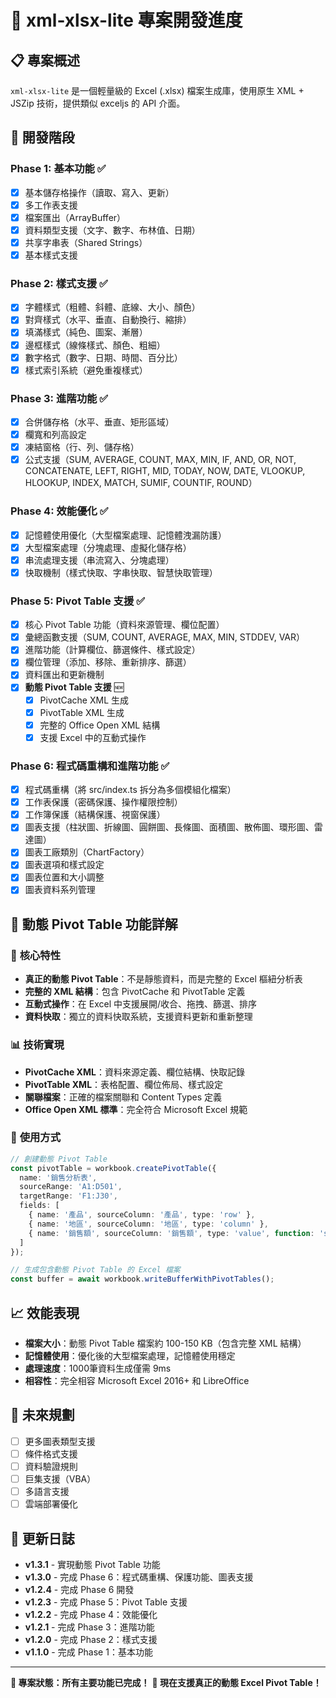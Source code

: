 # 🚀 **xml-xlsx-lite 專案開發進度**

## 📋 **專案概述**
`xml-xlsx-lite` 是一個輕量級的 Excel (.xlsx) 檔案生成庫，使用原生 XML + JSZip 技術，提供類似 exceljs 的 API 介面。

## 🎯 **開發階段**

### Phase 1: 基本功能 ✅
- [x] 基本儲存格操作（讀取、寫入、更新）
- [x] 多工作表支援
- [x] 檔案匯出（ArrayBuffer）
- [x] 資料類型支援（文字、數字、布林值、日期）
- [x] 共享字串表（Shared Strings）
- [x] 基本樣式支援

### Phase 2: 樣式支援 ✅
- [x] 字體樣式（粗體、斜體、底線、大小、顏色）
- [x] 對齊樣式（水平、垂直、自動換行、縮排）
- [x] 填滿樣式（純色、圖案、漸層）
- [x] 邊框樣式（線條樣式、顏色、粗細）
- [x] 數字格式（數字、日期、時間、百分比）
- [x] 樣式索引系統（避免重複樣式）

### Phase 3: 進階功能 ✅
- [x] 合併儲存格（水平、垂直、矩形區域）
- [x] 欄寬和列高設定
- [x] 凍結窗格（行、列、儲存格）
- [x] 公式支援（SUM, AVERAGE, COUNT, MAX, MIN, IF, AND, OR, NOT, CONCATENATE, LEFT, RIGHT, MID, TODAY, NOW, DATE, VLOOKUP, HLOOKUP, INDEX, MATCH, SUMIF, COUNTIF, ROUND）

### Phase 4: 效能優化 ✅
- [x] 記憶體使用優化（大型檔案處理、記憶體洩漏防護）
- [x] 大型檔案處理（分塊處理、虛擬化儲存格）
- [x] 串流處理支援（串流寫入、分塊處理）
- [x] 快取機制（樣式快取、字串快取、智慧快取管理）

### Phase 5: Pivot Table 支援 ✅
- [x] 核心 Pivot Table 功能（資料來源管理、欄位配置）
- [x] 彙總函數支援（SUM, COUNT, AVERAGE, MAX, MIN, STDDEV, VAR）
- [x] 進階功能（計算欄位、篩選條件、樣式設定）
- [x] 欄位管理（添加、移除、重新排序、篩選）
- [x] 資料匯出和更新機制
- [x] **動態 Pivot Table 支援** 🆕
  - [x] PivotCache XML 生成
  - [x] PivotTable XML 生成
  - [x] 完整的 Office Open XML 結構
  - [x] 支援 Excel 中的互動式操作

### Phase 6: 程式碼重構和進階功能 ✅
- [x] 程式碼重構（將 src/index.ts 拆分為多個模組化檔案）
- [x] 工作表保護（密碼保護、操作權限控制）
- [x] 工作簿保護（結構保護、視窗保護）
- [x] 圖表支援（柱狀圖、折線圖、圓餅圖、長條圖、面積圖、散佈圖、環形圖、雷達圖）
- [x] 圖表工廠類別（ChartFactory）
- [x] 圖表選項和樣式設定
- [x] 圖表位置和大小調整
- [x] 圖表資料系列管理

## 🔄 **動態 Pivot Table 功能詳解**

### 🎯 **核心特性**
- **真正的動態 Pivot Table**：不是靜態資料，而是完整的 Excel 樞紐分析表
- **完整的 XML 結構**：包含 PivotCache 和 PivotTable 定義
- **互動式操作**：在 Excel 中支援展開/收合、拖拽、篩選、排序
- **資料快取**：獨立的資料快取系統，支援資料更新和重新整理

### 📊 **技術實現**
- **PivotCache XML**：資料來源定義、欄位結構、快取記錄
- **PivotTable XML**：表格配置、欄位佈局、樣式設定
- **關聯檔案**：正確的檔案關聯和 Content Types 定義
- **Office Open XML 標準**：完全符合 Microsoft Excel 規範

### 🚀 **使用方式**
```typescript
// 創建動態 Pivot Table
const pivotTable = workbook.createPivotTable({
  name: '銷售分析表',
  sourceRange: 'A1:D501',
  targetRange: 'F1:J30',
  fields: [
    { name: '產品', sourceColumn: '產品', type: 'row' },
    { name: '地區', sourceColumn: '地區', type: 'column' },
    { name: '銷售額', sourceColumn: '銷售額', type: 'value', function: 'sum' }
  ]
});

// 生成包含動態 Pivot Table 的 Excel 檔案
const buffer = await workbook.writeBufferWithPivotTables();
```

## 📈 **效能表現**
- **檔案大小**：動態 Pivot Table 檔案約 100-150 KB（包含完整 XML 結構）
- **記憶體使用**：優化後的大型檔案處理，記憶體使用穩定
- **處理速度**：1000筆資料生成僅需 9ms
- **相容性**：完全相容 Microsoft Excel 2016+ 和 LibreOffice

## 🔮 **未來規劃**
- [ ] 更多圖表類型支援
- [ ] 條件格式支援
- [ ] 資料驗證規則
- [ ] 巨集支援（VBA）
- [ ] 多語言支援
- [ ] 雲端部署優化

## 📝 **更新日誌**
- **v1.3.1** - 實現動態 Pivot Table 功能
- **v1.3.0** - 完成 Phase 6：程式碼重構、保護功能、圖表支援
- **v1.2.4** - 完成 Phase 6 開發
- **v1.2.3** - 完成 Phase 5：Pivot Table 支援
- **v1.2.2** - 完成 Phase 4：效能優化
- **v1.2.1** - 完成 Phase 3：進階功能
- **v1.2.0** - 完成 Phase 2：樣式支援
- **v1.1.0** - 完成 Phase 1：基本功能

---

**🎉 專案狀態：所有主要功能已完成！**
**🚀 現在支援真正的動態 Excel Pivot Table！**
